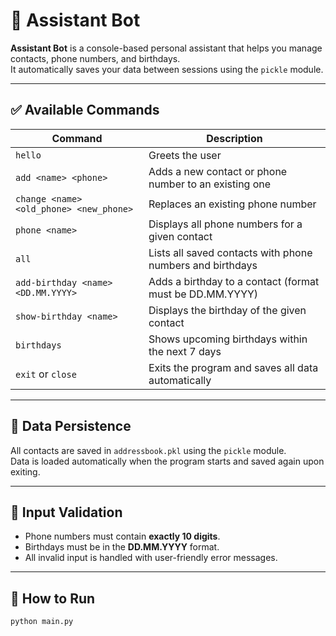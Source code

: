 # 📒 Assistant Bot

**Assistant Bot** is a console-based personal assistant that helps you manage contacts, phone numbers, and birthdays.  
It automatically saves your data between sessions using the `pickle` module.

---

## ✅ Available Commands

| Command                                      | Description                                                        |
|----------------------------------------------|--------------------------------------------------------------------|
| `hello`                                      | Greets the user                                                    |
| `add <name> <phone>`                         | Adds a new contact or phone number to an existing one              |
| `change <name> <old_phone> <new_phone>`      | Replaces an existing phone number                                  |
| `phone <name>`                               | Displays all phone numbers for a given contact                     |
| `all`                                        | Lists all saved contacts with phone numbers and birthdays          |
| `add-birthday <name> <DD.MM.YYYY>`           | Adds a birthday to a contact (format must be DD.MM.YYYY)           |
| `show-birthday <name>`                       | Displays the birthday of the given contact                         |
| `birthdays`                                  | Shows upcoming birthdays within the next 7 days                    |
| `exit` or `close`                            | Exits the program and saves all data automatically                 |

---

## 💾 Data Persistence

All contacts are saved in `addressbook.pkl` using the `pickle` module.  
Data is loaded automatically when the program starts and saved again upon exiting.

---

## 📌 Input Validation

- Phone numbers must contain **exactly 10 digits**.
- Birthdays must be in the **DD.MM.YYYY** format.
- All invalid input is handled with user-friendly error messages.

---

## 🚀 How to Run

```bash
python main.py
